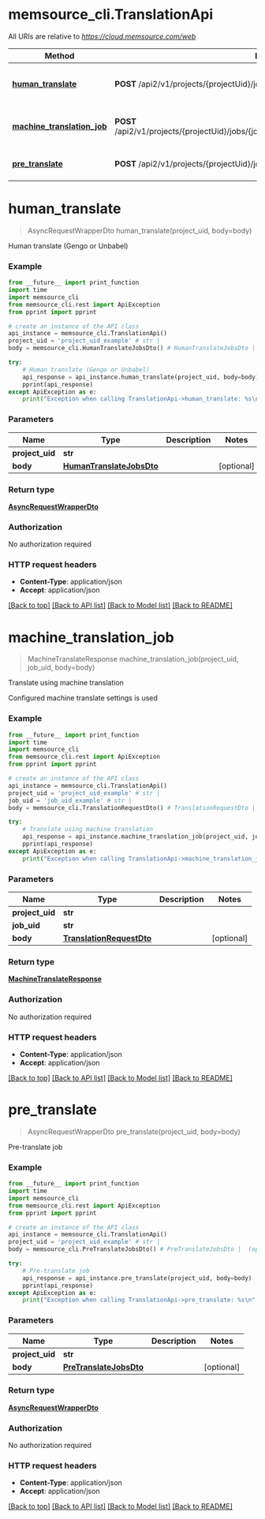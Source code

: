 # memsource_cli.TranslationApi

All URIs are relative to *https://cloud.memsource.com/web*

Method | HTTP request | Description
------------- | ------------- | -------------
[**human_translate**](TranslationApi.md#human_translate) | **POST** /api2/v1/projects/{projectUid}/jobs/humanTranslate | Human translate (Gengo or Unbabel)
[**machine_translation_job**](TranslationApi.md#machine_translation_job) | **POST** /api2/v1/projects/{projectUid}/jobs/{jobUid}/translations/translateWithMachineTranslation | Translate using machine translation
[**pre_translate**](TranslationApi.md#pre_translate) | **POST** /api2/v1/projects/{projectUid}/jobs/preTranslate | Pre-translate job


# **human_translate**
> AsyncRequestWrapperDto human_translate(project_uid, body=body)

Human translate (Gengo or Unbabel)



### Example
```python
from __future__ import print_function
import time
import memsource_cli
from memsource_cli.rest import ApiException
from pprint import pprint

# create an instance of the API class
api_instance = memsource_cli.TranslationApi()
project_uid = 'project_uid_example' # str | 
body = memsource_cli.HumanTranslateJobsDto() # HumanTranslateJobsDto |  (optional)

try:
    # Human translate (Gengo or Unbabel)
    api_response = api_instance.human_translate(project_uid, body=body)
    pprint(api_response)
except ApiException as e:
    print("Exception when calling TranslationApi->human_translate: %s\n" % e)
```

### Parameters

Name | Type | Description  | Notes
------------- | ------------- | ------------- | -------------
 **project_uid** | **str**|  | 
 **body** | [**HumanTranslateJobsDto**](HumanTranslateJobsDto.md)|  | [optional] 

### Return type

[**AsyncRequestWrapperDto**](AsyncRequestWrapperDto.md)

### Authorization

No authorization required

### HTTP request headers

 - **Content-Type**: application/json
 - **Accept**: application/json

[[Back to top]](#) [[Back to API list]](../README.md#documentation-for-api-endpoints) [[Back to Model list]](../README.md#documentation-for-models) [[Back to README]](../README.md)

# **machine_translation_job**
> MachineTranslateResponse machine_translation_job(project_uid, job_uid, body=body)

Translate using machine translation

Configured machine translate settings is used

### Example
```python
from __future__ import print_function
import time
import memsource_cli
from memsource_cli.rest import ApiException
from pprint import pprint

# create an instance of the API class
api_instance = memsource_cli.TranslationApi()
project_uid = 'project_uid_example' # str | 
job_uid = 'job_uid_example' # str | 
body = memsource_cli.TranslationRequestDto() # TranslationRequestDto |  (optional)

try:
    # Translate using machine translation
    api_response = api_instance.machine_translation_job(project_uid, job_uid, body=body)
    pprint(api_response)
except ApiException as e:
    print("Exception when calling TranslationApi->machine_translation_job: %s\n" % e)
```

### Parameters

Name | Type | Description  | Notes
------------- | ------------- | ------------- | -------------
 **project_uid** | **str**|  | 
 **job_uid** | **str**|  | 
 **body** | [**TranslationRequestDto**](TranslationRequestDto.md)|  | [optional] 

### Return type

[**MachineTranslateResponse**](MachineTranslateResponse.md)

### Authorization

No authorization required

### HTTP request headers

 - **Content-Type**: application/json
 - **Accept**: application/json

[[Back to top]](#) [[Back to API list]](../README.md#documentation-for-api-endpoints) [[Back to Model list]](../README.md#documentation-for-models) [[Back to README]](../README.md)

# **pre_translate**
> AsyncRequestWrapperDto pre_translate(project_uid, body=body)

Pre-translate job



### Example
```python
from __future__ import print_function
import time
import memsource_cli
from memsource_cli.rest import ApiException
from pprint import pprint

# create an instance of the API class
api_instance = memsource_cli.TranslationApi()
project_uid = 'project_uid_example' # str | 
body = memsource_cli.PreTranslateJobsDto() # PreTranslateJobsDto |  (optional)

try:
    # Pre-translate job
    api_response = api_instance.pre_translate(project_uid, body=body)
    pprint(api_response)
except ApiException as e:
    print("Exception when calling TranslationApi->pre_translate: %s\n" % e)
```

### Parameters

Name | Type | Description  | Notes
------------- | ------------- | ------------- | -------------
 **project_uid** | **str**|  | 
 **body** | [**PreTranslateJobsDto**](PreTranslateJobsDto.md)|  | [optional] 

### Return type

[**AsyncRequestWrapperDto**](AsyncRequestWrapperDto.md)

### Authorization

No authorization required

### HTTP request headers

 - **Content-Type**: application/json
 - **Accept**: application/json

[[Back to top]](#) [[Back to API list]](../README.md#documentation-for-api-endpoints) [[Back to Model list]](../README.md#documentation-for-models) [[Back to README]](../README.md)

